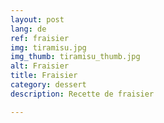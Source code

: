 ```yaml
---
layout: post
lang: de
ref: fraisier
img: tiramisu.jpg
img_thumb: tiramisu_thumb.jpg
alt: Fraisier
title: Fraisier
category: dessert
description: Recette de fraisier

---
```

